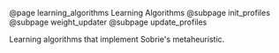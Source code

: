 @page learning_algorithms Learning Algorithms
@subpage init_profiles
@subpage weight_updater
@subpage update_profiles

Learning algorithms that implement Sobrie's metaheuristic.
